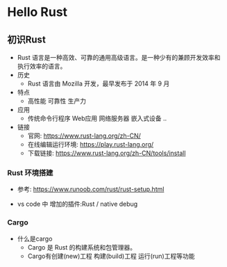# Hello Rust

## 初识Rust

- Rust 语言是一种高效、可靠的通用高级语言。是一种少有的兼顾开发效率和执行效率的语言。
- 历史
	- Rust 语言由 Mozilla 开发，最早发布于 2014 年 9 月
- 特点
	- 高性能 可靠性 生产力
- 应用
	- 传统命令行程序 Web应用 网络服务器 嵌入式设备 ..
- 链接
	- 官网: https://www.rust-lang.org/zh-CN/
	- 在线编辑运行环境: https://play.rust-lang.org/
	- 下载链接: https://www.rust-lang.org/zh-CN/tools/install

### Rust 环境搭建

- 参考: https://www.runoob.com/rust/rust-setup.html

- vs code 中 增加的插件:Rust / native debug

### Cargo

- 什么是cargo
	- Cargo 是 Rust 的构建系统和包管理器。
	- Cargo有创建(new)工程 构建(build)工程 运行(run)工程等功能



